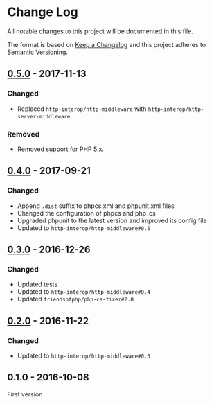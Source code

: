 # Change Log

All notable changes to this project will be documented in this file.

The format is based on [Keep a Changelog](http://keepachangelog.com/) 
and this project adheres to [Semantic Versioning](http://semver.org/).

## [0.5.0] - 2017-11-13

### Changed

- Replaced `http-interop/http-middleware` with  `http-interop/http-server-middleware`.

### Removed

- Removed support for PHP 5.x.

## [0.4.0] - 2017-09-21

### Changed

- Append `.dist` suffix to phpcs.xml and phpunit.xml files
- Changed the configuration of phpcs and php_cs
- Upgraded phpunit to the latest version and improved its config file
- Updated to `http-interop/http-middleware#0.5`

## [0.3.0] - 2016-12-26

### Changed

- Updated tests
- Updated to `http-interop/http-middleware#0.4`
- Updated `friendsofphp/php-cs-fixer#2.0`

## [0.2.0] - 2016-11-22

### Changed

- Updated to `http-interop/http-middleware#0.3`

## 0.1.0 - 2016-10-08

First version

[0.5.0]: https://github.com/middlewares/www/compare/v0.4.0...v0.5.0
[0.4.0]: https://github.com/middlewares/www/compare/v0.3.0...v0.4.0
[0.3.0]: https://github.com/middlewares/www/compare/v0.2.0...v0.3.0
[0.2.0]: https://github.com/middlewares/www/compare/v0.1.0...v0.2.0
